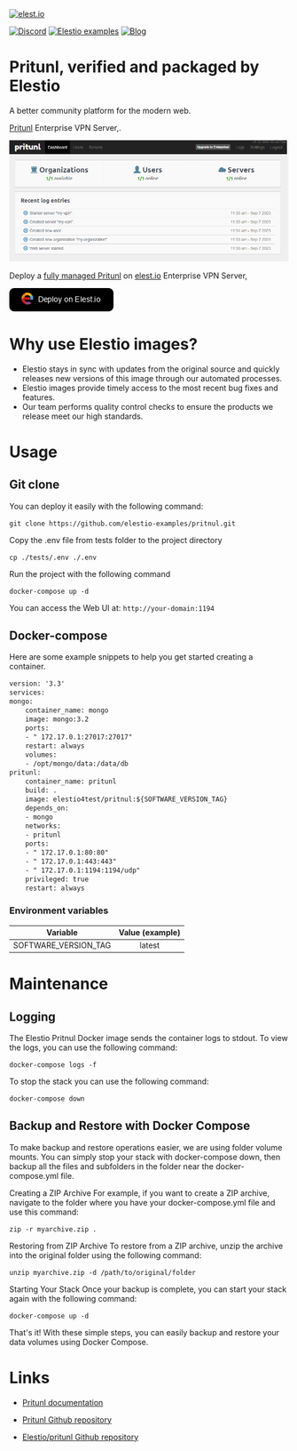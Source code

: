 <a href="https://elest.io">
  <img src="https://elest.io/images/elestio.svg" alt="elest.io" width="150" height="75">
</a>

[![Discord](https://img.shields.io/static/v1.svg?logo=discord&color=f78A38&labelColor=083468&logoColor=ffffff&style=for-the-badge&label=Discord&message=community)](https://discord.gg/4T4JGaMYrD "Get instant assistance and engage in live discussions with both the community and team through our chat feature.")
[![Elestio examples](https://img.shields.io/static/v1.svg?logo=github&color=f78A38&labelColor=083468&logoColor=ffffff&style=for-the-badge&label=github&message=open%20source)](https://github.com/elestio-examples "Access the source code for all our repositories by viewing them.")
[![Blog](https://img.shields.io/static/v1.svg?color=f78A38&labelColor=083468&logoColor=ffffff&style=for-the-badge&label=elest.io&message=Blog)](https://blog.elest.io "Latest news about elestio, open source software, and DevOps techniques.")

# Pritunl, verified and packaged by Elestio

A better community platform for the modern web.

[Pritunl](https://github.com/pritunl/pritunl) Enterprise VPN Server,.

<img src="https://github.com/elestio-examples/pritunl/raw/main/pritunl.png" alt="Pritnul" width="800">

Deploy a <a target="_blank" href="https://elest.io/open-source/pritunl">fully managed Pritunl</a> on <a target="_blank" href="https://elest.io/">elest.io</a> Enterprise VPN Server,

[![deploy](https://github.com/elestio-examples/pritunl/raw/main/deploy-on-elestio.png)](https://dash.elest.io/deploy?source=cicd&social=dockerCompose&url=https://github.com/elestio-examples/pritnul)

# Why use Elestio images?

- Elestio stays in sync with updates from the original source and quickly releases new versions of this image through our automated processes.
- Elestio images provide timely access to the most recent bug fixes and features.
- Our team performs quality control checks to ensure the products we release meet our high standards.

# Usage

## Git clone

You can deploy it easily with the following command:

    git clone https://github.com/elestio-examples/pritnul.git

Copy the .env file from tests folder to the project directory

    cp ./tests/.env ./.env


Run the project with the following command

    docker-compose up -d

You can access the Web UI at: `http://your-domain:1194`

## Docker-compose

Here are some example snippets to help you get started creating a container.

      
    version: '3.3'
    services:
    mongo:
        container_name: mongo
        image: mongo:3.2
        ports:
        - " 172.17.0.1:27017:27017"
        restart: always
        volumes:
        - /opt/mongo/data:/data/db
    pritunl:
        container_name: pritunl
        build: .
        image: elestio4test/pritnul:${SOFTWARE_VERSION_TAG}
        depends_on:
        - mongo
        networks:
        - pritunl
        ports:
        - " 172.17.0.1:80:80"
        - " 172.17.0.1:443:443"
        - " 172.17.0.1:1194:1194/udp"
        privileged: true
        restart: always


### Environment variables

|       Variable       | Value (example) |
| :------------------: | :-------------: |
| SOFTWARE_VERSION_TAG |     latest      |




# Maintenance

## Logging

The Elestio Pritnul Docker image sends the container logs to stdout. To view the logs, you can use the following command:

    docker-compose logs -f

To stop the stack you can use the following command:

    docker-compose down

## Backup and Restore with Docker Compose

To make backup and restore operations easier, we are using folder volume mounts. You can simply stop your stack with docker-compose down, then backup all the files and subfolders in the folder near the docker-compose.yml file.

Creating a ZIP Archive
For example, if you want to create a ZIP archive, navigate to the folder where you have your docker-compose.yml file and use this command:

    zip -r myarchive.zip .

Restoring from ZIP Archive
To restore from a ZIP archive, unzip the archive into the original folder using the following command:

    unzip myarchive.zip -d /path/to/original/folder

Starting Your Stack
Once your backup is complete, you can start your stack again with the following command:

    docker-compose up -d

That's it! With these simple steps, you can easily backup and restore your data volumes using Docker Compose.

# Links

- <a target="_blank" href="https://docs.pritunl.com/docs">Pritunl documentation</a>

- <a target="_blank" href="https://github.com/pritunl/pritunl">Pritunl Github repository</a>

- <a target="_blank" href="https://github.com/elestio-examples/pritunl">Elestio/pritunl Github repository</a>
